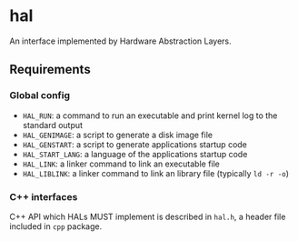 # hal
An interface implemented by Hardware Abstraction Layers.

## Requirements
### Global config
- `HAL_RUN`: a command to run an executable and print kernel log to the standard output
- `HAL_GENIMAGE`: a script to generate a disk image file
- `HAL_GENSTART`: a script to generate applications startup code
- `HAL_START_LANG`: a language of the applications startup code
- `HAL_LINK`: a linker command to link an executable file
- `HAL_LIBLINK`: a linker command to link an library file (typically `ld -r -o`)

### C++ interfaces
C++ API which HALs MUST implement is described in `hal.h`, a header file included in `cpp` package.
